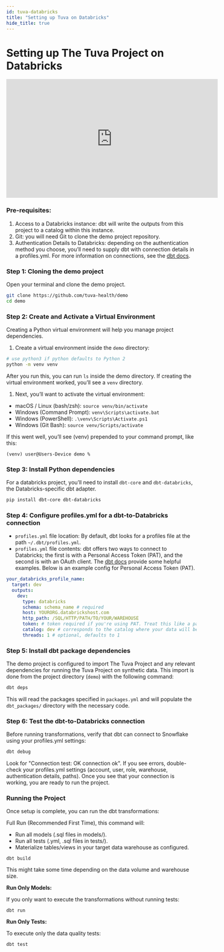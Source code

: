 ```yaml
---
id: tuva-databricks
title: "Setting up Tuva on Databricks"
hide_title: true
---
```


# Setting up The Tuva Project on Databricks

<iframe width="560" height="315" src="https://www.youtube.com/embed/f074-6m2o3E?si=TrIqrB7xLbxao1H8" title="YouTube video player" frameborder="0" allow="accelerometer; autoplay; clipboard-write; encrypted-media; gyroscope; picture-in-picture; web-share" referrerpolicy="strict-origin-when-cross-origin" allowfullscreen></iframe>

### Pre-requisites:

1. Access to a Databricks instance: dbt will write the outputs from this project to a catalog within this instance.
2. Git: you will need Git to clone the demo project repository.
3. Authentication Details to Databricks: depending on the authentication method you choose, you’ll need to supply dbt with connection details in a profiles.yml. For more information on connections, see the [dbt docs](https://docs.getdbt.com/docs/core/connect-data-platform/databricks-setup?tokenoauth=token#examples).

### Step 1: Cloning the demo project

Open your terminal and clone the demo project.

```bash
git clone https://github.com/tuva-health/demo
cd demo
``` 
### Step 2:  Create and Activate a Virtual Environment

Creating a Python virtual environment will help you manage project dependencies.

1. Create a virtual environment inside the `demo` directory:

```bash
# use python3 if python defaults to Python 2
python -m venv venv
```

After you run this, you can run `ls` inside the demo directory. If creating the virtual environment worked, you’ll see a `venv` directory.

1. Next, you’ll want to activate the virtual environment:
- macOS / Linux (bash/zsh): `source venv/bin/activate`
- Windows (Command Prompt): `venv\Scripts\activate.bat`
- Windows (PowerShell): `.\venv\Scripts\Activate.ps1`
- Windows (Git Bash): `source venv/Scripts/activate`

If this went well, you’ll see (venv) prepended to your command prompt, like this:

`(venv) user@Users-Device demo %`

### Step 3: Install Python dependencies

For a databricks project, you’ll need to install `dbt-core` and `dbt-databricks`, the Databricks-specific dbt adapter.

```bash
pip install dbt-core dbt-databricks
```

### Step 4: Configure profiles.yml for a dbt-to-Databricks connection

- `profiles.yml` file location: By default, dbt looks for a profiles file at the path `~/.dbt/profiles.yml`.
- `profiles.yml` file contents: dbt offers two ways to connect to Databricks; the first is with a Personal Access Token (PAT), and the second is with an OAuth client. The [dbt docs](https://docs.getdbt.com/docs/core/connect-data-platform/databricks-setup?tokenoauth=token#examples) provide some helpful examples. Below is an example config for Personal Access Token (PAT).

```yaml
your_databricks_profile_name:
  target: dev
  outputs:
    dev:
      type: databricks
      schema: schema_name # required
      host: YOURORG.databrickshost.com
      http_path: /SQL/HTTP/PATH/TO/YOUR/WAREHOUSE
      token: # token required if you're using PAT. Treat this like a password.
      catalog: dev # corresponds to the catalog where your data will be written
      threads: 1 # optional, defaults to 1
```

### Step 5: Install dbt package dependencies

The demo project is configured to import The Tuva Project and any relevant dependencies for running the Tuva Project on synthetic data. This import is done from the project directory (`demo`) with the following command:

```bash
dbt deps
```

This will read the packages specified in `packages.yml` and will populate the `dbt_packages/` directory with the necessary code.

### Step 6: Test the dbt-to-Databricks connection

Before running transformations, verify that dbt can connect to Snowflake using your profiles.yml settings:

```bash
dbt debug
```

Look for "Connection test: OK connection ok". If you see errors, double-check your profiles.yml settings (account, user, role, warehouse, authentication details, paths). Once you see that your connection is working, you are ready to run the project.

### Running the Project

Once setup is complete, you can run the dbt transformations:

Full Run (Recommended First Time), this command will:

- Run all models (.sql files in models/).
- Run all tests (.yml, .sql files in tests/).
- Materialize tables/views in your target data warehouse as configured.

```
dbt build
```

This might take some time depending on the data volume and warehouse size.

**Run Only Models:**

If you only want to execute the transformations without running tests:

```
dbt run
```

**Run Only Tests:**

To execute only the data quality tests:

`dbt test`
